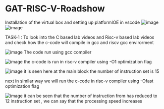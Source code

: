# GAT-RISC-V-Roadshow
Installation of the virtual box and setting up platformIOE in vscode
![image](https://github.com/user-attachments/assets/ae13e20b-5162-49f3-8f66-f2ae80510f64)
![image](https://github.com/user-attachments/assets/1aa844cb-d5af-4305-a64d-2e637f6a87b5)


TASK-1 : To look into the C based lab videos and Risc-v based lab videos and check how the c-code will compile in gcc and riscv gcc envirorment

![image](https://github.com/user-attachments/assets/e817e563-b96e-464f-8817-c7d2a01ff5ea)
The code run using gcc compiler

![image](https://github.com/user-attachments/assets/fd9308c5-b005-424e-8fea-89f2eb20ddfc)
the c-code is run in risc-v compiler using -O1 optimization flag

![image](https://github.com/user-attachments/assets/1d2a25a3-c96d-4fb7-bcac-e815439a5d0a)
it is seen here at the main block the number of instruction set is 15 

next in similar way we will run the c-code in risc-v compiler using -Ofast optimization flag

![image](https://github.com/user-attachments/assets/6c66585a-2dcb-4b4f-82e2-bfba346b83e2)
it can be seen that the number of instruction from has reduced to 12 instruction set , we can say that the processing speed increases





